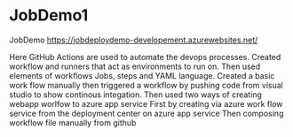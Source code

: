 # JobDemo1
JobDemo
https://jobdeploydemo-developement.azurewebsites.net/

Here GitHub Actions are used to automate the devops processes. 
Created workflow and runners that act as environments to run on. 
Then used elements of workflows Jobs, steps and YAML language. 
Created a basic work flow manually then triggered a workflow by pushing code from visual studio to show continous integation. 
Then used two ways of creating webapp worlfow to azure app service 
First by creating via azure work flow service from the deployment center on azure app service
Then composing workflow file manually from github
